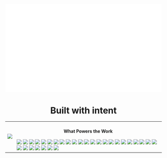 <p align="center">
  <img src="assets/hello.gif" alt="ScrapBook Welcome Animation" width="100%" height="50%" />
</p>

<h1 align="center">Built with intent</h1>

<table>
  <tr>
    <td>
      <img src="https://github-readme-stats.vercel.app/api/top-langs/?username=shravyadsouza&layout=compact&theme=radical" />
    </td>
    <td>
      <!-- Tech Stack Badges -->
      <h4 align="center">What Powers the Work</h4>
      <img src="https://img.shields.io/badge/-Python-3776AB?style=for-the-badge&logo=python&logoColor=white" />
      <img src="https://img.shields.io/badge/-Java-ED8B00?style=for-the-badge&logo=java&logoColor=white" />
      <img src="https://img.shields.io/badge/-C-00599C?style=for-the-badge&logo=c&logoColor=white" />
      <img src="https://img.shields.io/badge/-C++-00599C?style=for-the-badge&logo=c%2B%2B&logoColor=white" />
      <img src="https://img.shields.io/badge/-HTML5-E34F26?style=for-the-badge&logo=html5&logoColor=white" />
      <img src="https://img.shields.io/badge/-CSS3-1572B6?style=for-the-badge&logo=css3&logoColor=white" />
      <img src="https://img.shields.io/badge/-SQL-4479A1?style=for-the-badge&logo=mysql&logoColor=white" />
      <!-- Frameworks -->
      <img src="https://img.shields.io/badge/-React-61DAFB?style=for-the-badge&logo=react&logoColor=black" />
      <img src="https://img.shields.io/badge/-Flask-000000?style=for-the-badge&logo=flask&logoColor=white" />
      <img src="https://img.shields.io/badge/-Django-092E20?style=for-the-badge&logo=django&logoColor=white" />
      <img src="https://img.shields.io/badge/-D3.js-F9A03C?style=for-the-badge&logo=d3.js&logoColor=white" />
      <img src="https://img.shields.io/badge/-Keras-D00000?style=for-the-badge&logo=keras&logoColor=white" />
      <img src="https://img.shields.io/badge/-TensorFlow-FF6F00?style=for-the-badge&logo=tensorflow&logoColor=white" />
      <img src="https://img.shields.io/badge/-Apache%20Spark-E25A1C?style=for-the-badge&logo=apachespark&logoColor=white" />
      <img src="https://img.shields.io/badge/-Maven-C71A36?style=for-the-badge&logo=apachemaven&logoColor=white" />
      <!-- Desktop -->
      <img src="https://img.shields.io/badge/-Java%20Swing-007396?style=for-the-badge&logo=java&logoColor=white" />
      <img src="https://img.shields.io/badge/-Tkinter-464646?style=for-the-badge&logo=python&logoColor=white" />  
      <!-- Data & Big Data -->
      <img src="https://img.shields.io/badge/-MongoDB-47A248?style=for-the-badge&logo=mongodb&logoColor=white" />
      <img src="https://img.shields.io/badge/-Hadoop-66CCFF?style=for-the-badge&logo=apachehadoop&logoColor=white" />
      <img src="https://img.shields.io/badge/-Hive-FDEE21?style=for-the-badge&logo=apachehive&logoColor=black" />
      <img src="https://img.shields.io/badge/-HBase-0D597F?style=for-the-badge&logo=apache&logoColor=white" />
      <img src="https://img.shields.io/badge/-Pig-FFA500?style=for-the-badge&logo=apache&logoColor=white" />
      <img src="https://img.shields.io/badge/-Zeppelin-2C2D72?style=for-the-badge&logo=apachezeppelin&logoColor=white" />
      <!-- Version Control -->
      <img src="https://img.shields.io/badge/-Git-F05032?style=for-the-badge&logo=git&logoColor=white" />
      <img src="https://img.shields.io/badge/-GitHub-181717?style=for-the-badge&logo=github&logoColor=white" />
      <!-- Cloud & Platforms -->
      <img src="https://img.shields.io/badge/-GCP-4285F4?style=for-the-badge&logo=google-cloud&logoColor=white" />
      <img src="https://img.shields.io/badge/-Tableau-E97627?style=for-the-badge&logo=tableau&logoColor=white" />
      <!-- Design -->
      <img src="https://img.shields.io/badge/-Figma-F24E1E?style=for-the-badge&logo=figma&logoColor=white" />
      <img src="https://img.shields.io/badge/-Adobe%20InDesign-FF3366?style=for-the-badge&logo=adobeindesign&logoColor=white" />
      <img src="https://img.shields.io/badge/-Canva-00C4CC?style=for-the-badge&logo=canva&logoColor=white" />
    </td>
  </tr>
</table>

<!--
**ShravyaDsouza/ShravyaDsouza** is a ✨ _special_ ✨ repository because its `README.md` (this file) appears on your GitHub profile.

Here are some ideas to get you started:

- 🔭 I’m currently working on ...
- 🌱 I’m currently learning ...
- 👯 I’m looking to collaborate on ...
- 🤔 I’m looking for help with ...
- 💬 Ask me about ...
- 📫 How to reach me: ...
- 😄 Pronouns: ...
- ⚡ Fun fact: ...
-->
